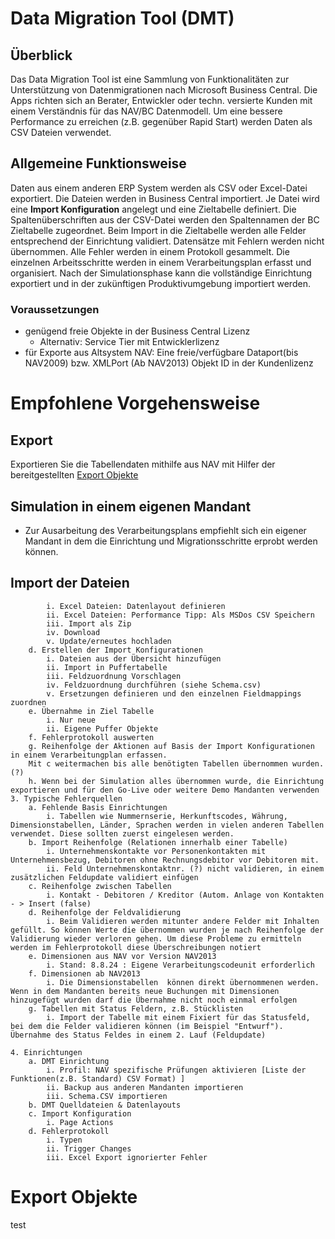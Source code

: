 # Data Migration Tool (DMT)

## Überblick
Das Data Migration Tool ist eine Sammlung von Funktionalitäten zur Unterstützung von Datenmigrationen nach Microsoft Business Central.
Die Apps richten sich an Berater, Entwickler oder techn. versierte Kunden mit einem Verständnis für das NAV/BC Datenmodell. Um eine bessere Performance zu erreichen (z.B. gegenüber Rapid Start) werden Daten als CSV Dateien verwendet.

## Allgemeine Funktionsweise
Daten aus einem anderen ERP System werden als CSV oder Excel-Datei exportiert. Die Dateien werden in Business Central importiert. Je Datei wird eine **Import Konfiguration** angelegt und eine Zieltabelle definiert. Die Spaltenüberschriften aus der CSV-Datei werden den Spaltennamen der BC Zieltabelle zugeordnet. Beim Import in die Zieltabelle werden alle Felder entsprechend der Einrichtung validiert. Datensätze mit Fehlern werden nicht übernommen. Alle Fehler werden in einem Protokoll gesammelt. Die einzelnen Arbeitsschritte werden in einem Verarbeitungsplan erfasst und organisiert. Nach der Simulationsphase kann die vollständige Einrichtung exportiert und in der zukünftigen Produktivumgebung importiert werden.

### Voraussetzungen
- genügend freie Objekte in der Business Central Lizenz 
    - Alternativ: Service Tier mit Entwicklerlizenz
- für Exporte aus Altsystem NAV: Eine freie/verfügbare Dataport(bis NAV2009) bzw. XMLPort (Ab NAV2013) Objekt ID in der Kundenlizenz

# Empfohlene Vorgehensweise
        
## Export
Exportieren Sie die Tabellendaten mithilfe aus NAV mit Hilfer der  bereitgestellten [Export Objekte](#Export-Objekte)
## Simulation in einem eigenen Mandant
- Zur Ausarbeitung des Verarbeitungsplans empfiehlt sich ein eigener Mandant in dem die Einrichtung und Migrationsschritte erprobt werden können. 
## Import der Dateien
            i. Excel Dateien: Datenlayout definieren
            ii. Excel Dateien: Performance Tipp: Als MSDos CSV Speichern
            iii. Import als Zip
            iv. Download
            v. Update/erneutes hochladen
        d. Erstellen der Import Konfigurationen
            i. Dateien aus der Übersicht hinzufügen
            ii. Import in Puffertabelle
            iii. Feldzuordnung Vorschlagen
            iv. Feldzuordnung durchführen (siehe Schema.csv)
            v. Ersetzungen definieren und den einzelnen Fieldmappings zuordnen
        e. Übernahme in Ziel Tabelle
            i. Nur neue
            ii. Eigene Puffer Objekte
        f. Fehlerprotokoll auswerten
        g. Reihenfolge der Aktionen auf Basis der Import Konfigurationen in einem Verarbeitungplan erfassen.
        Mit c weitermachen bis alle benötigten Tabellen übernommen wurden. (?) 
        h. Wenn bei der Simulation alles übernommen wurde, die Einrichtung exportieren und für den Go-Live oder weitere Demo Mandanten verwenden
    3. Typische Fehlerquellen
        a. Fehlende Basis Einrichtungen
            i. Tabellen wie Nummernserie, Herkunftscodes, Währung, Dimensionstabellen, Länder, Sprachen werden in vielen anderen Tabellen verwendet. Diese sollten zuerst eingelesen werden. 
        b. Import Reihenfolge (Relationen innerhalb einer Tabelle) 
            i. Unternehmenskontakte vor Personenkontakten mit Unternehmensbezug, Debitoren ohne Rechnungsdebitor vor Debitoren mit. 
            ii. Feld Unternehmenskontaktnr. (?) nicht validieren, in einem zusätzlichen Feldupdate validiert einfügen
        c. Reihenfolge zwischen Tabellen
            i. Kontakt - Debitoren / Kreditor (Autom. Anlage von Kontakten - > Insert (false)
        d. Reihenfolge der Feldvalidierung
            i. Beim Validieren werden mitunter andere Felder mit Inhalten gefüllt. So können Werte die übernommen wurden je nach Reihenfolge der Validierung wieder verloren gehen. Um diese Probleme zu ermitteln werden im Fehlerprotokoll diese Überschreibungen notiert
        e. Dimensionen aus NAV vor Version NAV2013
            i. Stand: 8.8.24 : Eigene Verarbeitungscodeunit erforderlich
        f. Dimensionen ab NAV2013
            i. Die Dimensionstabellen  können direkt übernommenen werden. Wenn in dem Mandanten bereits neue Buchungen mit Dimensionen hinzugefügt wurden darf die Übernahme nicht noch einmal erfolgen
        g. Tabellen mit Status Feldern, z.B. Stücklisten
            i. Import der Tabelle mit einem Fixiert für das Statusfeld, bei dem die Felder validieren können (im Beispiel "Entwurf"). Übernahme des Status Feldes in einem 2. Lauf (Feldupdate) 
            
    4. Einrichtungen
        a. DMT Einrichtung
            i. Profil: NAV spezifische Prüfungen aktivieren [Liste der Funktionen(z.B. Standard) CSV Format) ]
            ii. Backup aus anderen Mandanten importieren
            iii. Schema.CSV importieren
        b. DMT Quelldateien & Datenlayouts
        c. Import Konfiguration
            i. Page Actions
        d. Fehlerprotokoll
            i. Typen
            ii. Trigger Changes
            iii. Excel Export ignorierter Fehler

# Export Objekte
test
